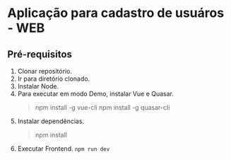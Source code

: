 # Aplicação para cadastro de usuáros - WEB

## Pré-requisitos

1. Clonar repositório.
2. Ir para diretório clonado.
3. Instalar Node.
4. Para executar em modo Demo, instalar Vue e Quasar.
    > npm install -g vue-cli
    > npm install -g quasar-cli
5. Instalar dependências.
    > npm install
6. Executar Frontend.
  `npm run dev`
